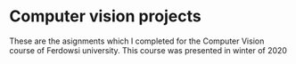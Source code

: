 # Computer vision projects

These are the asignments which I completed for the Computer Vision course of Ferdowsi university. This course was presented in winter of 2020 
